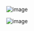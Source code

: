 ![image](https://github.com/user-attachments/assets/235d0052-a980-42ed-9884-9cb58fdd9c2b)

![image](https://github.com/user-attachments/assets/cfee64e0-7f34-4845-8101-04cc9bdd6257)

